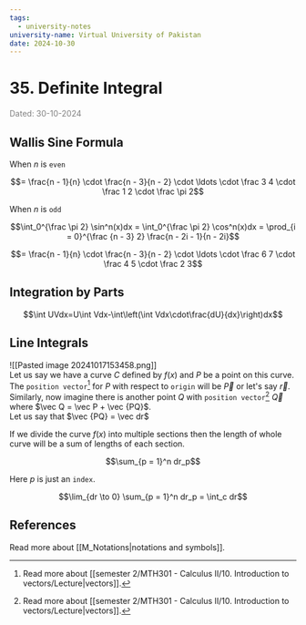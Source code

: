 ```yaml
---
tags:
  - university-notes
university-name: Virtual University of Pakistan
date: 2024-10-30
---
```


# 35. Definite Integral

<span style="color: gray;">Dated: 30-10-2024</span>

## Wallis Sine Formula

When $n$ is `even`  

$$= \frac{n - 1}{n} \cdot \frac{n - 3}{n - 2} \cdot \ldots \cdot \frac 3 4 \cdot \frac 1 2 \cdot \frac \pi 2$$

When $n$ is `odd`  

$$\int_0^{\frac \pi 2} \sin^n(x)dx = \int_0^{\frac \pi 2} \cos^n(x)dx = \prod_{i = 0}^{\frac {n - 3} 2} \frac{n - 2i - 1}{n - 2i}$$

$$= \frac{n - 1}{n} \cdot \frac{n - 3}{n - 2} \cdot \ldots \cdot \frac 6 7 \cdot \frac 4 5 \cdot \frac 2 3$$

## Integration by Parts

$$\int UVdx=U\int Vdx-\int\left(\int Vdx\cdot\frac{dU}{dx}\right)dx$$

## Line Integrals

![[Pasted image 20241017153458.png]]  
Let us say we have a curve $C$ defined by $f(x)$ and $P$ be a point on this curve.  
The `position vector`[^1] for $P$ with respect to `origin` will be $\vec P$ or let's say $\vec r$.  
Similarly, now imagine there is another point $Q$ with `position vector`[^1] $\vec Q$  
where $\vec Q = \vec P + \vec {PQ}$.  
Let us say that $\vec {PQ} = \vec dr$

If we divide the curve $f(x)$ into multiple sections then the length of whole curve will be a sum of lengths of each section.  

$$\sum_{p = 1}^n dr_p$$

Here $p$ is just an `index`.  

$$\lim_{dr \to 0} \sum_{p = 1}^n dr_p = \int_c dr$$

## References

Read more about [[M_Notations|notations and symbols]].

[^1]: Read more about [[semester 2/MTH301 - Calculus II/10. Introduction to vectors/Lecture|vectors]].